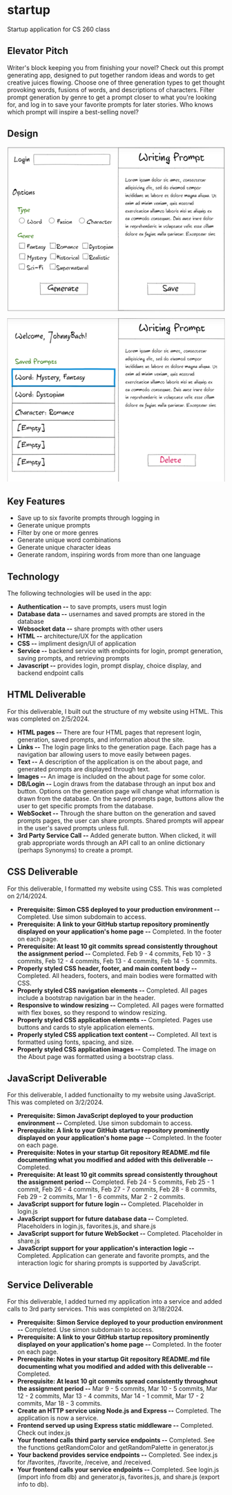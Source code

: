 # startup
Startup application for CS 260 class

## Elevator Pitch
Writer's block keeping you from finishing your novel? Check out this prompt generating app, designed to put together random ideas and words to get creative juices flowing. Choose one of three generation types to get thought provoking words, fusions of words, and descriptions of characters. Filter prompt generation by genre to get a prompt closer to what you're looking for, and log in to save your favorite prompts for later stories. Who knows which prompt will inspire a best-selling novel?

## Design
![Mock](mockup.png)

![Saved](savedpage.png)

## Key Features
* Save up to six favorite prompts through logging in 
* Generate unique prompts
* Filter by one or more genres
* Generate unique word combinations
* Generate unique character ideas
* Generate random, inspiring words from more than one language

## Technology
The following technologies will be used in the app:
* **Authentication --** to save prompts, users must login
* **Database data --** usernames and saved prompts are stored in the database
* **Websocket data --** share prompts with other users
* **HTML --** architecture/UX for the application
* **CSS --** impliment design/UI of application
* **Service --** backend service with endpoints for login, prompt generation, saving prompts, and retrieving prompts
* **Javascript --** provides login, prompt display, choice display, and backend endpoint calls 

## HTML Deliverable
For this deliverable, I built out the structure of my website using HTML. This was completed on 2/5/2024.
* **HTML pages --** There are four HTML pages that represent login, generation, saved prompts, and information about the site.
* **Links --** The login page links to the generation page. Each page has a navigation bar allowing users to move easily between pages.
* **Text --** A description of the application is on the about page, and generated prompts are displayed through text.
* **Images --** An image is included on the about page for some color.
* **DB/Login --** Login draws from the database through an input box and button. Options on the generation page will change what information is drawn from the database. On the saved prompts page, buttons allow the user to get specific prompts from the database.
* **WebSocket --** Through the share button on the generation and saved prompts pages, the user can share prompts. Shared prompts will appear in the user's saved prompts unless full. 
* **3rd Party Service Call --** Added generate button. When clicked, it will grab appropriate words through an API call to an online dictionary (perhaps Synonyms) to create a prompt.

## CSS Deliverable
For this deliverable, I formatted my website using CSS. This was completed on 2/14/2024.
* **Prerequisite: Simon CSS deployed to your production environment --** Completed. Use simon subdomain to access.
* **Prerequisite: A link to your GitHub startup repository prominently displayed on your application's home page --** Completed. In the footer on each page.
* **Prerequisite: At least 10 git commits spread consistently throughout the assignment period --** Completed. Feb 9 - 4 commits, Feb 10 - 3 commits, Feb 12 - 4 commits, Feb 13 - 4 commits, Feb 14 - 5 commits.
* **Properly styled CSS header, footer, and main content body --** Completed. All headers, footers, and main bodies were formatted with CSS.
* **Properly styled CSS navigation elements --** Completed. All pages include a bootstrap navigation bar in the header.
* **Responsive to window resizing --** Completed. All pages were formatted with flex boxes, so they respond to window resizing.
* **Properly styled CSS application elements --** Completed. Pages use buttons and cards to style application elements.
* **Properly styled CSS application text content --** Completed. All text is formatted using fonts, spacing, and size.
* **Properly styled CSS application images --** Completed. The image on the About page was formatted using a bootstrap class.

## JavaScript Deliverable
For this deliverable, I added functionailty to my website using JavaScript. This was completed on 3/2/2024.
* **Prerequisite: Simon JavaScript deployed to your production environment --** Completed. Use simon subdomain to access.
* **Prerequisite: A link to your GitHub startup repository prominently displayed on your application's home page --** Completed. In the footer on each page.
* **Prerequisite: Notes in your startup Git repository README.md file documenting what you modified and added with this deliverable --** Completed.
* **Prerequisite: At least 10 git commits spread consistently throughout the assignment period --** Completed. Feb 24 - 5 commits, Feb 25 - 1 commit, Feb 26 - 4 commits, Feb 27 - 7 commits, Feb 28 - 8 commits, Feb 29 - 2 commits, Mar 1 - 6 commits, Mar 2 - 2 commits.
* **JavaScript support for future login --** Completed. Placeholder in login.js
* **JavaScript support for future database data --** Completed. Placeholders in login.js, favorites.js, and share.js
* **JavaScript support for future WebSocket --** Completed. Placeholder in share.js
* **JavaScript support for your application's interaction logic --** Completed. Application can generate and favorite prompts, and the interaction logic for sharing prompts is supported by JavaScript. 

## Service Deliverable
For this deliverable, I added turned my application into a service and added calls to 3rd party services. This was completed on 3/18/2024.
* **Prerequisite: Simon Service deployed to your production environment --** Completed. Use simon subdomain to access.
* **Prerequisite: A link to your GitHub startup repository prominently displayed on your application's home page --** Completed. In the footer on each page.
* **Prerequisite: Notes in your startup Git repository README.md file documenting what you modified and added with this deliverable --** Completed.
* **Prerequisite: At least 10 git commits spread consistently throughout the assignment period --** Mar 9 - 5 commits, Mar 10 - 5 commits, Mar 12 - 2 commits, Mar 13 - 4 commits, Mar 14 - 1 commit, Mar 17 - 2 commits, Mar 18 - 3 commits.
* **Create an HTTP service using Node.js and Express --** Completed. The application is now a service.
* **Frontend served up using Express static middleware --** Completed. Check out index.js
* **Your frontend calls third party service endpoints --** Completed. See the functions getRandomColor and getRandomPalette in generator.js
* **Your backend provides service endpoints --** Completed. See index.js for /favorites, /favorite, /receive, and /received.
* **Your frontend calls your service endpoints --** Completed. See login.js (import info from db) and generator.js, favorites.js, and share.js (export info to db).